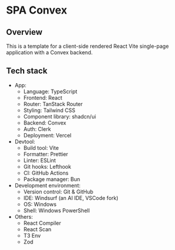 # SPA Convex

## Overview

This is a template for a client-side rendered React Vite single-page application with a Convex backend.

## Tech stack

- App:
  - Language: TypeScript
  - Frontend: React
  - Router: TanStack Router
  - Styling: Tailwind CSS
  - Component library: shadcn/ui
  - Backend: Convex
  - Auth: Clerk
  - Deployment: Vercel
- Devtool:
  - Build tool: Vite
  - Formatter: Prettier
  - Linter: ESLint
  - Git hooks: Lefthook
  - CI: GitHub Actions
  - Package manager: Bun
- Development environment:
  - Version control: Git & GitHub
  - IDE: Windsurf (an AI IDE, VSCode fork)
  - OS: Windows
  - Shell: Windows PowerShell
- Others:
  - React Compiler
  - React Scan
  - T3 Env
  - Zod
